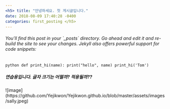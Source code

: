 ```yaml
---
<h5> title: "안녕하세요. 첫 게시글입니다."
date: 2018-08-09 17:40:28 -0400
categories: first_posting </h5>
---
```


<h6> You’ll find this post in your `_posts` directory. Go ahead and edit it and re-build the site to see your changes.
Jekyll also offers powerful support for code snippets: </h6>

​```python
def print_hi(name):
  print("hello", name)
print_hi('Tom')
​```

<h5> 연습용입니다. 글자 크기는 어떨까? 적용될까?? </h5>
 ![image](https://github.com/Yejikwon/Yejikwon.github.io/blob/master/assets/images/sally.jpeg)
<br>